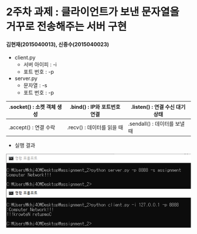 2주차 과제 : 클라이언트가 보낸 문자열을 거꾸로 전송해주는 서버 구현
===
#### 김현재(2015040013), 신중수(2015040023)

* client.py
    * 서버 아이피 : -i
    * 포트 번호 : -p
* server.py
    * 문자열 : -s
    * 포트 번호 : -p

.socket() : 소켓 객체 생성|.bind() : IP와 포트번호 연결|.listen() : 연결 수신 대기 상태
----|----|----
.accept() : 연결 수락|.recv() : 데이터를 읽을 때|.sendall() : 데이터를 보낼 때
* 실행 결과

![result](https://raw.githubusercontent.com/KHJae/Cnetwork/master/assignment_2/result.PNG)

